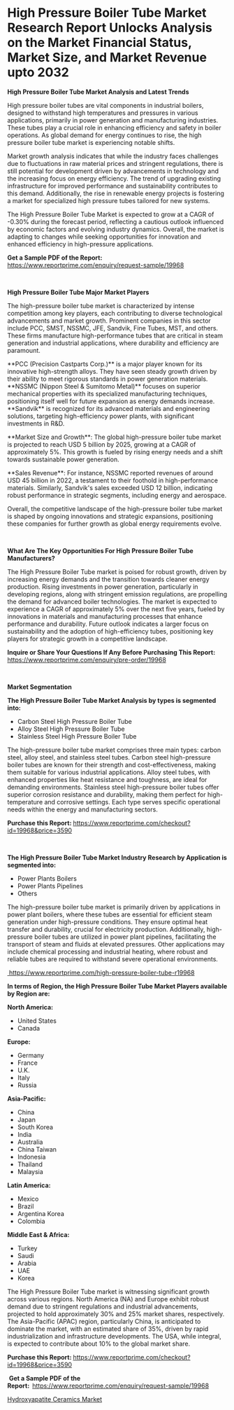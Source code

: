 <p><h1>High Pressure Boiler Tube Market Research Report Unlocks Analysis on the Market Financial Status, Market Size, and Market Revenue upto 2032</h1></p><p><strong>High Pressure Boiler Tube Market Analysis and Latest Trends</strong></p>
<p><p>High pressure boiler tubes are vital components in industrial boilers, designed to withstand high temperatures and pressures in various applications, primarily in power generation and manufacturing industries. These tubes play a crucial role in enhancing efficiency and safety in boiler operations. As global demand for energy continues to rise, the high pressure boiler tube market is experiencing notable shifts.</p><p>Market growth analysis indicates that while the industry faces challenges due to fluctuations in raw material prices and stringent regulations, there is still potential for development driven by advancements in technology and the increasing focus on energy efficiency. The trend of upgrading existing infrastructure for improved performance and sustainability contributes to this demand. Additionally, the rise in renewable energy projects is fostering a market for specialized high pressure tubes tailored for new systems. </p><p>The High Pressure Boiler Tube Market is expected to grow at a CAGR of -0.30% during the forecast period, reflecting a cautious outlook influenced by economic factors and evolving industry dynamics. Overall, the market is adapting to changes while seeking opportunities for innovation and enhanced efficiency in high-pressure applications.</p></p>
<p><strong>Get a Sample PDF of the Report:&nbsp;</strong> <a href="https://www.reportprime.com/enquiry/request-sample/19968?utm_campaign=2924&utm_medium=2&utm_source=Github&utm_content=ia&utm_term=18032025&utm_id=high-pressure-boiler-tube">https://www.reportprime.com/enquiry/request-sample/19968</a></p>
<p>&nbsp;</p>
<p><strong>High Pressure Boiler Tube Major Market Players</strong></p>
<p><p>The high-pressure boiler tube market is characterized by intense competition among key players, each contributing to diverse technological advancements and market growth. Prominent companies in this sector include PCC, SMST, NSSMC, JFE, Sandvik, Fine Tubes, MST, and others. These firms manufacture high-performance tubes that are critical in steam generation and industrial applications, where durability and efficiency are paramount.</p><p>**PCC (Precision Castparts Corp.)** is a major player known for its innovative high-strength alloys. They have seen steady growth driven by their ability to meet rigorous standards in power generation materials. **NSSMC (Nippon Steel & Sumitomo Metal)** focuses on superior mechanical properties with its specialized manufacturing techniques, positioning itself well for future expansion as energy demands increase. **Sandvik** is recognized for its advanced materials and engineering solutions, targeting high-efficiency power plants, with significant investments in R&D.</p><p>**Market Size and Growth**: The global high-pressure boiler tube market is projected to reach USD 5 billion by 2025, growing at a CAGR of approximately 5%. This growth is fueled by rising energy needs and a shift towards sustainable power generation.</p><p>**Sales Revenue**: For instance, NSSMC reported revenues of around USD 45 billion in 2022, a testament to their foothold in high-performance materials. Similarly, Sandvik's sales exceeded USD 12 billion, indicating robust performance in strategic segments, including energy and aerospace.</p><p>Overall, the competitive landscape of the high-pressure boiler tube market is shaped by ongoing innovations and strategic expansions, positioning these companies for further growth as global energy requirements evolve.</p></p>
<p>&nbsp;</p>
<p><strong>What Are The Key Opportunities For High Pressure Boiler Tube Manufacturers?</strong></p>
<p><p>The High Pressure Boiler Tube market is poised for robust growth, driven by increasing energy demands and the transition towards cleaner energy production. Rising investments in power generation, particularly in developing regions, along with stringent emission regulations, are propelling the demand for advanced boiler technologies. The market is expected to experience a CAGR of approximately 5% over the next five years, fueled by innovations in materials and manufacturing processes that enhance performance and durability. Future outlook indicates a larger focus on sustainability and the adoption of high-efficiency tubes, positioning key players for strategic growth in a competitive landscape.</p></p>
<p><strong>Inquire or Share Your Questions If Any Before Purchasing This Report:</strong> <a href="https://www.reportprime.com/enquiry/pre-order/19968?utm_campaign=2924&utm_medium=2&utm_source=Github&utm_content=ia&utm_term=18032025&utm_id=high-pressure-boiler-tube">https://www.reportprime.com/enquiry/pre-order/19968</a></p>
<p>&nbsp;</p>
<p><strong>Market Segmentation</strong></p>
<p><strong>The High Pressure Boiler Tube Market Analysis by types is segmented into:</strong></p>
<p><ul><li>Carbon Steel High Pressure Boiler Tube</li><li>Alloy Steel High Pressure Boiler Tube</li><li>Stainless Steel High Pressure Boiler Tube</li></ul></p>
<p><p>The high-pressure boiler tube market comprises three main types: carbon steel, alloy steel, and stainless steel tubes. Carbon steel high-pressure boiler tubes are known for their strength and cost-effectiveness, making them suitable for various industrial applications. Alloy steel tubes, with enhanced properties like heat resistance and toughness, are ideal for demanding environments. Stainless steel high-pressure boiler tubes offer superior corrosion resistance and durability, making them perfect for high-temperature and corrosive settings. Each type serves specific operational needs within the energy and manufacturing sectors.</p></p>
<p><strong>Purchase this Report:&nbsp;</strong><a href="https://www.reportprime.com/checkout?id=19968&price=3590&utm_campaign=2924&utm_medium=2&utm_source=Github&utm_content=ia&utm_term=18032025&utm_id=high-pressure-boiler-tube">https://www.reportprime.com/checkout?id=19968&price=3590</a></p>
<p>&nbsp;</p>
<p><strong>The High Pressure Boiler Tube Market Industry Research by Application is segmented into:</strong></p>
<p><ul><li>Power Plants Boilers</li><li>Power Plants Pipelines</li><li>Others</li></ul></p>
<p><p>The high-pressure boiler tube market is primarily driven by applications in power plant boilers, where these tubes are essential for efficient steam generation under high-pressure conditions. They ensure optimal heat transfer and durability, crucial for electricity production. Additionally, high-pressure boiler tubes are utilized in power plant pipelines, facilitating the transport of steam and fluids at elevated pressures. Other applications may include chemical processing and industrial heating, where robust and reliable tubes are required to withstand severe operational environments.</p></p>
<p><a href="https://www.reportprime.com/high-pressure-boiler-tube-r19968?utm_campaign=2924&utm_medium=2&utm_source=Github&utm_content=ia&utm_term=18032025&utm_id=high-pressure-boiler-tube">&nbsp;https://www.reportprime.com/high-pressure-boiler-tube-r19968</a></p>
<p><strong>In terms of Region, the High Pressure Boiler Tube Market Players available by Region are:</strong></p>
<p>
    <p> <strong> North America: </strong>
        <ul>
            <li>United States</li>
            <li>Canada</li>
        </ul>
        </p> 
    <p> <strong> Europe: </strong>
        <ul>
            <li>Germany</li>
            <li>France</li>
            <li>U.K.</li>
            <li>Italy</li>
            <li>Russia</li>
        </ul>
        </p> 
    <p> <strong> Asia-Pacific: </strong>
        <ul>
            <li>China</li>
            <li>Japan</li>
            <li>South Korea</li>
            <li>India</li>
            <li>Australia</li>
            <li>China Taiwan</li>
            <li>Indonesia</li>
            <li>Thailand</li>
            <li>Malaysia</li>
        </ul>
        </p> 
    <p> <strong> Latin America: </strong>
        <ul>
            <li>Mexico</li>
            <li>Brazil</li>
            <li>Argentina Korea</li>
            <li>Colombia</li>
        </ul>
        </p> 
    <p> <strong> Middle East & Africa: </strong>
        <ul>
            <li>Turkey</li>
            <li>Saudi</li>
            <li>Arabia</li>
            <li>UAE</li>
            <li>Korea</li>
        </ul>
    </p>
    </p>
<p><p>The High Pressure Boiler Tube market is witnessing significant growth across various regions. North America (NA) and Europe exhibit robust demand due to stringent regulations and industrial advancements, projected to hold approximately 30% and 25% market shares, respectively. The Asia-Pacific (APAC) region, particularly China, is anticipated to dominate the market, with an estimated share of 35%, driven by rapid industrialization and infrastructure developments. The USA, while integral, is expected to contribute about 10% to the global market share.</p></p>
<p><strong>Purchase this Report: </strong><a href="https://www.reportprime.com/checkout?id=19968&price=3590&utm_campaign=2924&utm_medium=2&utm_source=Github&utm_content=ia&utm_term=18032025&utm_id=high-pressure-boiler-tube">https://www.reportprime.com/checkout?id=19968&price=3590</a></p>
<p>&nbsp;<strong>Get a Sample PDF of the Report:&nbsp;&nbsp;</strong><a href="https://www.reportprime.com/enquiry/request-sample/19968?utm_campaign=2924&utm_medium=2&utm_source=Github&utm_content=ia&utm_term=18032025&utm_id=high-pressure-boiler-tube">https://www.reportprime.com/enquiry/request-sample/19968</a></p>
<p><strong></strong></p>
<p><p><a href="https://github.com/djembashote/Market-Research-Report-List-1/blob/main/hydroxyapatite-ceramics-market.md?utm_campaign=2924&utm_medium=2&utm_source=Github&utm_content=ia&utm_term=18032025&utm_id=high-pressure-boiler-tube">Hydroxyapatite Ceramics Market</a></p></p>